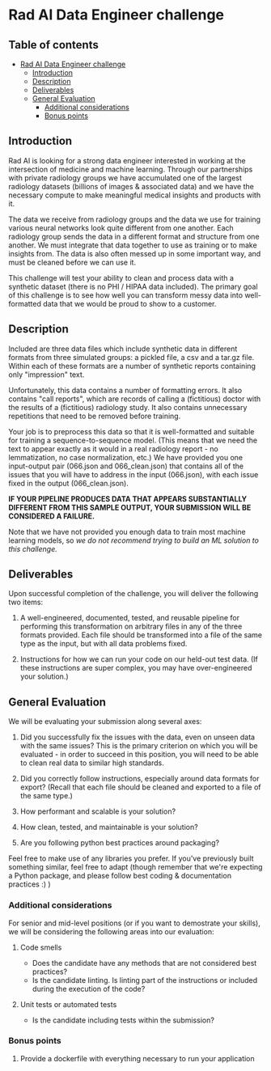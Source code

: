 # Rad AI Data Engineer challenge


## Table of contents
- [Rad AI Data Engineer challenge](#rad-ai-data-engineer-challenge)
  * [Introduction](#introduction)
  * [Description](#description)
  * [Deliverables](#deliverables)
  * [General Evaluation](#general-evaluation)
    + [Additional considerations](#additional-considerations)
    + [Bonus points](#bonus-points)

## Introduction

Rad AI is looking for a strong data engineer interested in working at the intersection of medicine and machine learning. Through our partnerships with private radiology groups we have accumulated one of the largest radiology datasets (billions of images & associated data) and we have the necessary compute to make meaningful medical insights and products with it.

The data we receive from radiology groups and the data we use for training various neural networks look quite different from one another. Each radiology group sends the data in a different format and structure from one another. We must integrate that data together to use as training or to make insights from. The data is also often messed up in some important way, and must be cleaned before we can use it.

This challenge will test your ability to clean and process data with a synthetic dataset (there is no PHI / HIPAA data included). The primary goal of this challenge is to see how well you can transform messy data into well-formatted data that we would be proud to show to a customer.

## Description

Included are three data files which include synthetic data in different formats from three simulated groups: a pickled file, a csv and a tar.gz file. Within each of these formats are a number of synthetic reports containing only "impression" text.

Unfortunately, this data contains a number of formatting errors. It also contains "call reports", which are records of calling a (fictitious) doctor with the results of a (fictitious) radiology study. It also contains unnecessary repetitions that need to be removed before training.

Your job is to preprocess this data so that it is well-formatted and suitable for training a sequence-to-sequence model. (This means that we need the text to appear exactly as it would in a real radiology report - no lemmatization, no case normalization, etc.) We have provided you one input-output pair (066.json and 066_clean.json) that contains all of the issues that you will have to address in the input (066.json), with each issue fixed in the output (066_clean.json).

**IF YOUR PIPELINE PRODUCES DATA THAT APPEARS SUBSTANTIALLY DIFFERENT FROM THIS SAMPLE OUTPUT, YOUR SUBMISSION WILL BE CONSIDERED A FAILURE.**

Note that we have not provided you enough data to train most machine learning models, so _we do not recommend trying to build an ML solution to this challenge._

## Deliverables

Upon successful completion of the challenge, you will deliver the following two items:

1. A well-engineered, documented, tested, and reusable pipeline for performing this transformation on arbitrary files in any of the three formats provided. Each file should be transformed into a file of the same type as the input, but with all data problems fixed.

2. Instructions for how we can run your code on our held-out test data. (If these instructions are super complex, you may have over-engineered your solution.)

## General Evaluation

We will be evaluating your submission along several axes:

1. Did you successfully fix the issues with the data, even on unseen data with the same issues? This is the primary criterion on which you will be evaluated - in order to succeed in this position, you will need to be able to clean real data to similar high standards.

2. Did you correctly follow instructions, especially around data formats for export? (Recall that each file should be cleaned and exported to a file of the same type.)

3. How performant and scalable is your solution?

4. How clean, tested, and maintainable is your solution?

5. Are you following python best practices around packaging?

Feel free to make use of any libraries you prefer. If you've previously built something similar, feel free to adapt (though remember that we're expecting a Python package, and please follow best coding & documentation practices :) )

### Additional considerations

For senior and mid-level positions (or if you want to demostrate your skills), we will be considering the following areas into our evaluation:

1. Code smells
    * Does the candidate have any methods that are not considered best practices?
    * Is the candidate linting. Is linting part of the instructions or included during the execution of the code?

2. Unit tests or automated tests
    * Is the candidate including tests within the submission?

### Bonus points

1. Provide a dockerfile with everything necessary to run your application
